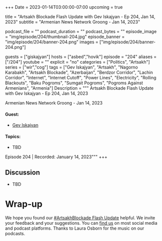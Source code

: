 +++
Date = 2023-01-14T03:00:00-07:00
upcoming = true

title = "Artsakh Blockade Flash Update with Gev Iskajyan - Ep 204, Jan 14, 2023"
subtitle = "Armenian News Network Groong - Jan 14, 2023"

podcast_file = ""
podcast_duration = ""
podcast_bytes = ""
episode_image = "img/episode/204/thumbnail-204.jpg"
episode_banner = "img/episode/204/banner-204.png"
images = ["img/episode/204/banner-204.png"]

guests = ["giskajyan"]
hosts = ["asbed","hovik"]
episode = "204"
aliases = ["/204"]
youtube = ""
explicit = "no"
categories = ["Politics", "Artsakh"]
series = ["wir","cog"]
tags = ["Gev Iskajyan", "Artsakh", "Nagorno Karabakh", "Artsakh Blockade", "Azerbaijan", "Berdzor Corridor", "Lachin Corridor", "Internet", "Internet Cutoff", "Power Lines", "Electricity", "Rolling Blackouts", "Baku Pogroms", "Sumgait Pogroms", "Pogroms Against Armenians", "Armenia"]
Description = """
Artsakh Blockade Flash Update with Gev Iskajyan - Ep 204, Jan 14, 2023

Armenian News Network Groong - Jan 14, 2023

#### Guest: 
* [Gev Iskajyan](/guest/giskajyan)

#### Topics:
* TBD

Episode 204 | Recorded: January 14, 2023"""
+++

## Discussion

* TBD

# Wrap-up

We hope you found our [#ArtsakhBlockade Flash Update](https://podcasts.groong.org/) helpful. We invite your feedback and your suggestions. You can [find us](https://linktr.ee/groong) on most social media and podcast platforms. Thanks to Laura Osborn for the music on our podcasts.
